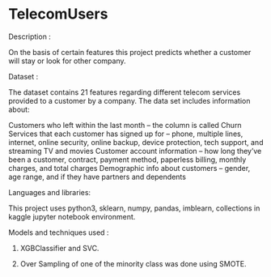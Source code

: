 # TelecomUsers

Description :

On the basis of certain features this project predicts whether a customer will stay or look for other company.


Dataset :

The dataset contains 21 features regarding different telecom services provided to a customer by a company.
The data set includes information about:

Customers who left within the last month – the column is called Churn
Services that each customer has signed up for – phone, multiple lines, internet, online security, online backup, device protection, tech support, and streaming TV and movies
Customer account information – how long they’ve been a customer, contract, payment method, paperless billing, monthly charges, and total charges
Demographic info about customers – gender, age range, and if they have partners and dependents


Languages and libraries:

This project uses python3, sklearn, numpy, pandas, imblearn, collections in kaggle jupyter notebook environment.


Models and techniques used :

1. XGBClassifier and SVC.

2. Over Sampling of one of the minority class was done using SMOTE.

